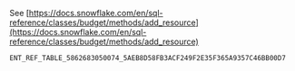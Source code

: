 See [https://docs.snowflake.com/en/sql-reference/classes/budget/methods/add_resource](https://docs.snowflake.com/en/sql-reference/classes/budget/methods/add_resource)
```
ENT_REF_TABLE_5862683050074_5AEB8D58FB3ACF249F2E35F365A9357C46BB00D7
```
